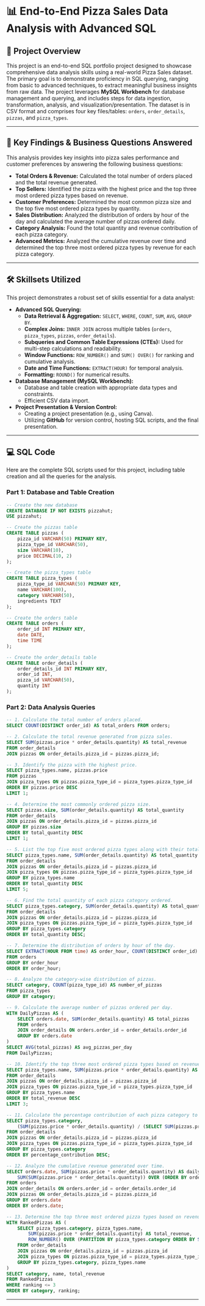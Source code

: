 # 📊 End-to-End Pizza Sales Data Analysis with Advanced SQL

## 🚀 Project Overview

This project is an end-to-end SQL portfolio project designed to showcase comprehensive data analysis skills using a real-world Pizza Sales dataset. The primary goal is to demonstrate proficiency in SQL querying, ranging from basic to advanced techniques, to extract meaningful business insights from raw data. The project leverages **MySQL Workbench** for database management and querying, and includes steps for data ingestion, transformation, analysis, and visualization/presentation. The dataset is in CSV format and comprises four key files/tables: `orders`, `order_details`, `pizzas`, and `pizza_types`.

-----

## 🔑 Key Findings & Business Questions Answered

This analysis provides key insights into pizza sales performance and customer preferences by answering the following business questions:

  * **Total Orders & Revenue:** Calculated the total number of orders placed and the total revenue generated.
  * **Top Sellers:** Identified the pizza with the highest price and the top three most ordered pizza types based on revenue.
  * **Customer Preferences:** Determined the most common pizza size and the top five most ordered pizza types by quantity.
  * **Sales Distribution:** Analyzed the distribution of orders by hour of the day and calculated the average number of pizzas ordered daily.
  * **Category Analysis:** Found the total quantity and revenue contribution of each pizza category.
  * **Advanced Metrics:** Analyzed the cumulative revenue over time and determined the top three most ordered pizza types by revenue for each pizza category.

-----

## 🛠️ Skillsets Utilized

This project demonstrates a robust set of skills essential for a data analyst:

  * **Advanced SQL Querying:**
      * **Data Retrieval & Aggregation:** `SELECT`, `WHERE`, `COUNT`, `SUM`, `AVG`, `GROUP BY`.
      * **Complex Joins:** `INNER JOIN` across multiple tables (`orders`, `pizza_types`, `pizzas`, `order_details`).
      * **Subqueries and Common Table Expressions (CTEs):** Used for multi-step calculations and readability.
      * **Window Functions:** `ROW_NUMBER()` and `SUM() OVER()` for ranking and cumulative analysis.
      * **Date and Time Functions:** `EXTRACT(HOUR)` for temporal analysis.
      * **Formatting:** `ROUND()` for numerical results.
  * **Database Management (MySQL Workbench):**
      * Database and table creation with appropriate data types and constraints.
      * Efficient CSV data import.
  * **Project Presentation & Version Control:**
      * Creating a project presentation (e.g., using Canva).
      * Utilizing **GitHub** for version control, hosting SQL scripts, and the final presentation.

-----

## 💻 SQL Code

Here are the complete SQL scripts used for this project, including table creation and all the queries for the analysis.

### **Part 1: Database and Table Creation**

```sql
-- Create the new database
CREATE DATABASE IF NOT EXISTS pizzahut;
USE pizzahut;

-- Create the pizzas table
CREATE TABLE pizzas (
    pizza_id VARCHAR(50) PRIMARY KEY,
    pizza_type_id VARCHAR(50),
    size VARCHAR(10),
    price DECIMAL(10, 2)
);

-- Create the pizza_types table
CREATE TABLE pizza_types (
    pizza_type_id VARCHAR(50) PRIMARY KEY,
    name VARCHAR(100),
    category VARCHAR(50),
    ingredients TEXT
);

-- Create the orders table
CREATE TABLE orders (
    order_id INT PRIMARY KEY,
    date DATE,
    time TIME
);

-- Create the order_details table
CREATE TABLE order_details (
    order_details_id INT PRIMARY KEY,
    order_id INT,
    pizza_id VARCHAR(50),
    quantity INT
);
```

### **Part 2: Data Analysis Queries**

```sql
-- 1. Calculate the total number of orders placed.
SELECT COUNT(DISTINCT order_id) AS total_orders FROM orders;

-- 2. Calculate the total revenue generated from pizza sales.
SELECT SUM(pizzas.price * order_details.quantity) AS total_revenue
FROM order_details
JOIN pizzas ON order_details.pizza_id = pizzas.pizza_id;

-- 3. Identify the pizza with the highest price.
SELECT pizza_types.name, pizzas.price
FROM pizzas
JOIN pizza_types ON pizzas.pizza_type_id = pizza_types.pizza_type_id
ORDER BY pizzas.price DESC
LIMIT 1;

-- 4. Determine the most commonly ordered pizza size.
SELECT pizzas.size, SUM(order_details.quantity) AS total_quantity
FROM order_details
JOIN pizzas ON order_details.pizza_id = pizzas.pizza_id
GROUP BY pizzas.size
ORDER BY total_quantity DESC
LIMIT 1;

-- 5. List the top five most ordered pizza types along with their total quantities.
SELECT pizza_types.name, SUM(order_details.quantity) AS total_quantity
FROM order_details
JOIN pizzas ON order_details.pizza_id = pizzas.pizza_id
JOIN pizza_types ON pizzas.pizza_type_id = pizza_types.pizza_type_id
GROUP BY pizza_types.name
ORDER BY total_quantity DESC
LIMIT 5;

-- 6. Find the total quantity of each pizza category ordered.
SELECT pizza_types.category, SUM(order_details.quantity) AS total_quantity
FROM order_details
JOIN pizzas ON order_details.pizza_id = pizzas.pizza_id
JOIN pizza_types ON pizzas.pizza_type_id = pizza_types.pizza_type_id
GROUP BY pizza_types.category
ORDER BY total_quantity DESC;

-- 7. Determine the distribution of orders by hour of the day.
SELECT EXTRACT(HOUR FROM time) AS order_hour, COUNT(DISTINCT order_id) AS total_orders
FROM orders
GROUP BY order_hour
ORDER BY order_hour;

-- 8. Analyze the category-wise distribution of pizzas.
SELECT category, COUNT(pizza_type_id) AS number_of_pizzas
FROM pizza_types
GROUP BY category;

-- 9. Calculate the average number of pizzas ordered per day.
WITH DailyPizzas AS (
    SELECT orders.date, SUM(order_details.quantity) AS total_pizzas
    FROM orders
    JOIN order_details ON orders.order_id = order_details.order_id
    GROUP BY orders.date
)
SELECT AVG(total_pizzas) AS avg_pizzas_per_day
FROM DailyPizzas;

-- 10. Identify the top three most ordered pizza types based on revenue.
SELECT pizza_types.name, SUM(pizzas.price * order_details.quantity) AS total_revenue
FROM order_details
JOIN pizzas ON order_details.pizza_id = pizzas.pizza_id
JOIN pizza_types ON pizzas.pizza_type_id = pizza_types.pizza_type_id
GROUP BY pizza_types.name
ORDER BY total_revenue DESC
LIMIT 3;

-- 11. Calculate the percentage contribution of each pizza category to total revenue.
SELECT pizza_types.category,
    (SUM(pizzas.price * order_details.quantity) / (SELECT SUM(pizzas.price * order_details.quantity) FROM order_details JOIN pizzas ON order_details.pizza_id = pizzas.pizza_id)) * 100 AS percentage_contribution
FROM order_details
JOIN pizzas ON order_details.pizza_id = pizzas.pizza_id
JOIN pizza_types ON pizzas.pizza_type_id = pizza_types.pizza_type_id
GROUP BY pizza_types.category
ORDER BY percentage_contribution DESC;

-- 12. Analyze the cumulative revenue generated over time.
SELECT orders.date, SUM(pizzas.price * order_details.quantity) AS daily_revenue,
    SUM(SUM(pizzas.price * order_details.quantity)) OVER (ORDER BY orders.date) AS cumulative_revenue
FROM orders
JOIN order_details ON orders.order_id = order_details.order_id
JOIN pizzas ON order_details.pizza_id = pizzas.pizza_id
GROUP BY orders.date
ORDER BY orders.date;

-- 13. Determine the top three most ordered pizza types based on revenue for each pizza category.
WITH RankedPizzas AS (
    SELECT pizza_types.category, pizza_types.name,
        SUM(pizzas.price * order_details.quantity) AS total_revenue,
        ROW_NUMBER() OVER (PARTITION BY pizza_types.category ORDER BY SUM(pizzas.price * order_details.quantity) DESC) AS ranking
    FROM order_details
    JOIN pizzas ON order_details.pizza_id = pizzas.pizza_id
    JOIN pizza_types ON pizzas.pizza_type_id = pizza_types.pizza_type_id
    GROUP BY pizza_types.category, pizza_types.name
)
SELECT category, name, total_revenue
FROM RankedPizzas
WHERE ranking <= 3
ORDER BY category, ranking;
```

-----
